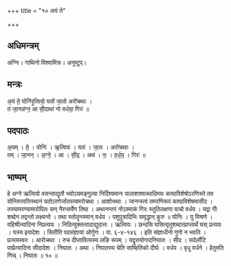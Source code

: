 +++
title = "१० अयं ते"

+++
## अधिमन्त्रम्
अग्निः। गाथिनो विश्वामित्रः। अनुष्टुप्।

## मन्त्रः
अ॒यं ते॒ योनि॑रृ॒त्वियो॒ यतो॑ जा॒तो अरो॑चथाः ।  
तं जा॒नन्न॑ग्न॒ आ सी॒दाथा॑ नो वर्धया॒ गिरः॑ ॥

## पदपाठः
अ॒यम् । ते॒ । योनिः॑ । ऋ॒त्वियः॑ । यतः॑ । जा॒तः । अरो॑चथाः ।  
तम् । जा॒नन् । अ॒ग्ने॒ । आ । सी॒द॒ । अथ॑ । नः॒ । व॒र्ध॒य॒ । गिरः॑ ॥

## भाष्यम्
हे अग्ने ऋत्वियो वसन्ताद्यृतौ भवोऽयमङ्गुल्या निर्दिश्यमानः पालाशाश्वत्थादिमयः काष्ठविशेषोऽरणिस्ते तव योनिरुत्पत्तिस्थानं यतोऽरणेर्जातस्त्वमरोचथा । आशोभथाः । जानन्स्त्वं तमरणिरूपं काष्ठविशेषमासीद । तस्यामरण्यामारोपितः सन् नैरन्तर्येण तिष्ठ । अथानन्तरं नोऽस्माकं गिरः स्तुतिलक्षणा वाचो वर्धय । यद्वा गीः शब्देन तद्वन्तो लक्ष्यन्ते । तथा स्तोतॄनस्मान् वर्धय । पशुपुत्रादिभिः समृद्धान् कुरु ॥ योनिः । यु मिश्रणे । वहिश्रीत्यादिना निप्रत्ययः । निदित्युक्तत्वादाद्युदात्तः । ऋत्वियः । छन्दसि घसित्यृतुशब्दात्प्राप्तार्थे घस् प्रत्ययः । घस्य इयादेशः । सितीति पदसंज्ञायां ओर्गुणः । पा. ६-४-१४६ । इति संज्ञाधीनो गुणो न भवति । प्रत्ययस्वरः । आरोचथाः । रुच दीप्तावित्यस्य लङि रूपम् । यद्वृत्तयोगादनिघातः । सीद । सदेर्लोटि पाघ्रेत्यादिना सीदादेशः । निघातः । अथा । निपातस्य चेति साम्हितिको दीर्घः । वर्धय । वृधु वर्धने । हेतुमति णिच् । निघातः ॥ १० ॥